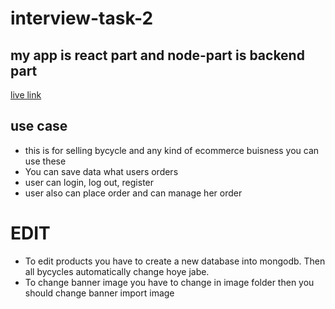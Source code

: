 # interview-task-2
## my app is react part and node-part is backend part
[live link](https://competent-lalande-a6e311.netlify.app/)
## use case
* this is for selling bycycle and any kind of ecommerce buisness you can use these
* You can save data what users orders
* user can login, log out, register
* user also can place order and can manage her order
# EDIT
* To edit products you have to create a new database into mongodb. Then all bycycles automatically change hoye jabe.
* To change banner image you have to change in image folder then you should change banner import image

